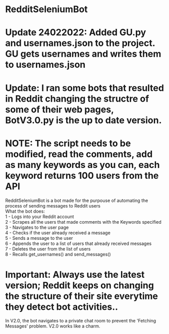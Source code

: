 # RedditSeleniumBot

# Update 24022022: Added GU.py and usernames.json to the project. GU gets usernames and writes them to usernames.json

# Update: I ran some bots that resulted in Reddit changing the structre of some of their web pages, BotV3.0.py is the up to date version.

# NOTE: The script needs to be modified, read the comments, add as many keywords as you can, each keyword returns 100 users from the API
RedditSeleniumBot is a bot made for the purpouse of automating the process of sending messages to Reddit users<br/>
What the bot does:<br/>
1 - Logs into your Reddit account<br/>
2 - Scrapes all the users that made comments with the Keywords specified<br/>
3 - Navigates to the user page<br/>
4 - Checks if the user already received a message<br/>
5 - Sends a message to the user<br/>
6 - Appends the user to a list of users that already received messages<br/>
7 - Deletes the user from the list of users<br/>
8 - Recalls get_usernames() and send_messages()<br/>

# Important: Always use the latest version; Reddit keeps on changing the structure of their site everytime they detect bot activities..
In V2.0, the bot navigates to a private chat room to prevent the 'Fetching Messages' problem. V2.0 works like a charm.
